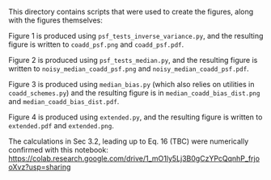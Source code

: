This directory contains scripts that were used to create the figures, along with the figures themselves:

Figure 1 is produced using `psf_tests_inverse_variance.py`, and the resulting figure is written to `coadd_psf.png` and `coadd_psf.pdf`.

Figure 2 is produced using `psf_tests_median.py`, and the resulting figure is written to `noisy_median_coadd_psf.png` and `noisy_median_coadd_psf.pdf`.

Figure 3 is produced using `median_bias.py` (which also relies on utilities in `coadd_schemes.py`) and the resulting figure is in `median_coadd_bias_dist.png` and `median_coadd_bias_dist.pdf`.

Figure 4 is produced using `extended.py`, and the resulting figure is written to `extended.pdf` and `extended.png`.


The calculations in Sec 3.2, leading up to Eq. 16 (TBC) were numerically confirmed with this notebook:
https://colab.research.google.com/drive/1_mO1ly5Lj3B0gCzYPcQqnhP_frjooXvz?usp=sharing
